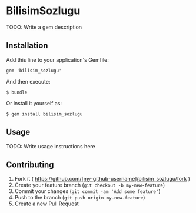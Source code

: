 # BilisimSozlugu

TODO: Write a gem description

## Installation

Add this line to your application's Gemfile:

    gem 'bilisim_sozlugu'

And then execute:

    $ bundle

Or install it yourself as:

    $ gem install bilisim_sozlugu

## Usage

TODO: Write usage instructions here

## Contributing

1. Fork it ( https://github.com/[my-github-username]/bilisim_sozlugu/fork )
2. Create your feature branch (`git checkout -b my-new-feature`)
3. Commit your changes (`git commit -am 'Add some feature'`)
4. Push to the branch (`git push origin my-new-feature`)
5. Create a new Pull Request
